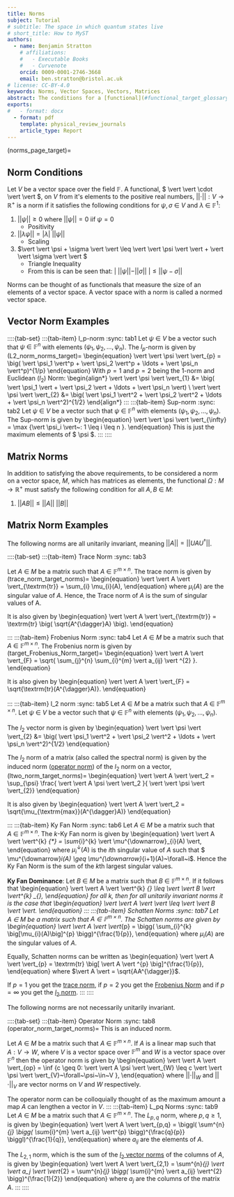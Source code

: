 ```yaml
---
title: Norms 
subject: Tutorial
# subtitle: The space in which quantum states live
# short_title: How to MyST
authors:
  - name: Benjamin Stratton
    # affiliations:
    #   - Executable Books
    #   - Curvenote
    orcid: 0009-0001-2746-3668
    email: ben.stratton@bristol.ac.uk
# license: CC-BY-4.0
keywords: Norms, Vector Spaces, Vectors, Matrices 
abstract: The conditions for a [functional](#functional_target_glossary) on a vector space to be a norm and some examples of both vector and matrix norms.  
exports:
#   - format: docx
  - format: pdf
    template: physical_review_journals
    article_type: Report
---
```

(norms_page_target)=
## Norm Conditions

Let $V$ be a vector space over the field $\mathbb{F}$. A functional, $ \vert \vert \cdot \vert \vert $, on $V$ from it's elements to the positive real numbers, $\vert \vert \cdot \vert \vert: V \rightarrow \mathbb{R}^{+}$ is a norm if it satisfies the following conditions for $\psi, \sigma ~\in ~V$ and $\lambda~\in~\mathbb{F}^{1}$:

1. $\vert \vert \psi \vert \vert \geq 0$ where $\vert \vert \psi \vert \vert=0$ iif $\psi = 0$
    - Positivity 
2. $\vert \vert \lambda \psi \vert \vert = \vert \lambda \vert ~ \vert \vert \psi \vert \vert$
    - Scaling 
3. $\vert \vert \psi + \sigma \vert \vert \leq \vert \vert \psi \vert \vert + \vert \vert \sigma \vert \vert $
    - Triangle Inequality 
    - From this is can be seen that: $\vert ~ \vert \vert \psi \vert \vert - \vert \vert \sigma \vert \vert ~\vert \leq \vert \vert \psi - \sigma \vert \vert$

Norms can be thought of as functionals that measure the size of an elements of a vector space. A vector space with a norm is called a normed vector space. 

## Vector Norm Examples

::::{tab-set}
:::{tab-item} l_p-norm
:sync: tab1
Let $\psi~\in~V$ be a vector such that $\psi~\in~\mathbb{F}^{n}$ with elements $(\psi_1, \psi_2, \ldots, \psi_n)$. The $l_{p}$-norm is given by 
(L2_norm_norms_target)=
\begin{equation}
\vert \vert \psi \vert \vert_{p} = \big( \vert \psi_1 \vert^p + \vert \psi_2 \vert^p + \ldots + \vert \psi_n \vert^p)^{1/p}
\end{equation}
With $p=1$ and $p=2$ being the $1$-norm and Euclidean ($l_2$) Norm:
\begin{align*}
\vert \vert \psi \vert \vert_{1} &= \big( \vert \psi_1 \vert + \vert \psi_2 \vert + \ldots + \vert \psi_n \vert) \\
\vert \vert \psi \vert \vert_{2} &= \big( \vert \psi_1 \vert^2 + \vert \psi_2 \vert^2 + \ldots + \vert \psi_n \vert^2)^{1/2}
\end{align*}
:::
:::{tab-item} Sup-norm
:sync: tab2
Let $\psi~\in~V$ be a vector such that $\psi~\in~\mathbb{F}^{n}$ with elements $(\psi_1, \psi_2, \ldots, \psi_n)$. The Sup-norm is given by 
\begin{equation}
\vert \vert \psi \vert \vert_{\infty} = \max \{\vert \psi_i \vert~: 1 \leq i \leq n \}.
\end{equation}
This is just the maximum elements of $ \psi $. 
:::
::::

## Matrix Norms
In addition to satisfying the above requirements, to be considered a norm on a vector space, $M$, which has matrices as elements, the functional $\Omega: M \rightarrow \mathbb{R}^{+}$ must satisfy the following condition for all $A,B~\in~M$: 

1. $\vert \vert AB \vert \vert \leq \vert \vert A \vert \vert ~ \vert \vert B \vert \vert$

## Matrix Norm Examples

The following norms are all unitarily invariant, meaning $\vert \vert A \vert \vert =  \vert \vert UAU^{\dagger} \vert \vert$. 

::::{tab-set}
:::{tab-item} Trace Norm
:sync: tab3

Let $A~\in~M$ be a matrix such that $A~\in~\mathbb{F}^{m \times n}$. The trace norm is given by
(trace_norm_target_norms)=
\begin{equation}
\vert \vert A \vert \vert_{\textrm{tr}} = \sum_{i} \mu_{i}(A),
\end{equation}
where $\mu_{i}(A)$ are the singular value of $A$. Hence, the Trace norm of $A$ is the sum of singular values of A. 

It is also given by 
\begin{equation}
\vert \vert A \vert \vert_{\textrm{tr}} = \textrm{tr} \big( \sqrt{A^{\dagger}A} \big). 
\end{equation}


:::
:::{tab-item} Frobenius Norm 
:sync: tab4
Let $A~\in~M$ be a matrix such that $A~\in~\mathbb{F}^{m \times n}$. The Frobenius norm is given by
(target_Frobenius_Norm_target)=
\begin{equation}
\vert \vert A \vert \vert_{F} = \sqrt{ \sum_{j}^{n} \sum_{i}^{m} \vert a_{ij} \vert ^{2} }.
\end{equation}

It is also given by 
\begin{equation}
\vert \vert A \vert \vert_{F} = \sqrt{\textrm{tr}(A^{\dagger}A)}. 
\end{equation}

:::
:::{tab-item} l_2 norm 
:sync: tab5
Let $A~\in~M$ be a matrix such that $A~\in~\mathbb{F}^{m \times n}$. Let $\psi~\in~V$ be a vector such that $\psi~\in~\mathbb{F}^{n}$ with elements $(\psi_1, \psi_2, \ldots, \psi_n)$.

The $l_2$ vector norm is given by 
\begin{equation}
\vert \vert \psi \vert \vert_{2} &= \big( \vert \psi_1 \vert^2 + \vert \psi_2 \vert^2 + \ldots + \vert \psi_n \vert^2)^{1/2}
\end{equation}

The $l_2$ norm of a matrix (also called the spectral norm) is given by the induced norm ([operator norm](#operator_norm_target_norms)) of the $l_2$ norm on a vector, 
(ltwo_norm_target_norms)=
\begin{equation}
\vert \vert A \vert \vert_2 = \sup_{\psi} \frac{ \vert \vert A \psi \vert \vert_2 }{ \vert \vert \psi \vert \vert_{2}}
\end{equation}

It is also given by 
\begin{equation}
\vert \vert A \vert \vert_2 = \sqrt{\mu_{\textrm{max}}(A^{\dagger}A)}
\end{equation}

:::
:::{tab-item} Ky Fan Norm
:sync: tab6
Let $A~\in~M$ be a matrix such that $A~\in~\mathbb{F}^{m \times n}$. The $k$-Ky Fan norm is given by
\begin{equation}
\vert \vert A \vert \vert^{k} _{*} = \sum_{i}^{k} \vert \mu^{\downarrow}_{i}(A) \vert,
\end{equation}
where $\mu^{\downarrow}_i (A)$ is the $i$th singular value of $A$ such that $ \mu^{\downarrow}_i(A) \geq \mu^{\downarrow}_{i+1}(A)~\forall~i$. Hence the Ky Fan Norm is the sum of the $k$th largest singular values.

**Ky Fan Dominance**: Let $B~\in~M$ be a matrix such that $B~\in~\mathbb{F}^{m \times n}$. If it follows that
\begin{equation}
\vert \vert A \vert \vert^{k} _{*} \leq \vert \vert B \vert \vert^{k} _{*},
\end{equation}
for all $k$, then for all unitarily invariant norms it is the case that 
\begin{equation}
\vert \vert A \vert \vert \leq \vert \vert B \vert \vert.
\end{equation}
:::
:::{tab-item} Schatten Norms
:sync: tab7
Let $A~\in~M$ be a matrix such that $A~\in~\mathbb{F}^{m \times n}$. The Schatten norms are given by
\begin{equation}
\vert \vert A \vert \vert_{p} = \bigg( \sum_{i}^{k} \big[\mu_{i}(A)\big]^{p} \bigg)^{\frac{1}{p}},
\end{equation}
where $\mu_i(A)$ are the singular values of $A$. 

Equally, Schatten norms can be written as 
\begin{equation}
\vert \vert A \vert \vert_{p} = \textrm{tr} \big[ \vert A \vert ^{p} \big]^{\frac{1}{p}},
\end{equation}
where $\vert A \vert = \sqrt{AA^{\dagger}}$. 

If $p=1$ you get the [trace norm](#trace_norm_target_norms), if $p=2$ you get the [Frobenius Norm](#target_Frobenius_Norm_target) and if $p=\infty$ you get the [$l_{2}$ norm](#ltwo_norm_target_norms). 
:::
::::

The following norms are not necessarily unitarily invariant.

::::{tab-set}
:::{tab-item} Operator Norm
:sync: tab8
(operator_norm_target_norms)=
This is an induced norm. 

Let $A~\in~M$ be a matrix such that $A~\in~\mathbb{F}^{m \times n}$. If $A$ is a linear map such that $A: V \rightarrow W$, where $V$ is a vector space over $\mathbb{F}^{m}$ and $W$ is a vector space over $\mathbb{F}^{n}$ then the operator norm is given by 
\begin{equation}
\vert \vert A \vert \vert_{op} = \inf \{c \geq 0: \vert \vert A \psi \vert \vert_{W} \leq c \vert \vert \psi \vert \vert_{V}~\forall~\psi~\in~V \},
\end{equation}
where $\vert \vert \cdot \vert \vert_{W}$ and $\vert \vert \cdot \vert \vert_{V}$ are vector norms on $V$ and $W$ respectively. 

The operator norm can be colloquially thought of as the maximum amount a map $A$ can lengthen a vector in $V$. 
:::
:::{tab-item} L_pq Norms
:sync: tab9
Let $A~\in~M$ be a matrix such that $A~\in~\mathbb{F}^{m \times n}$. The $L_{p,q}$ norm, where $p,q \geq 1$, is given by 
\begin{equation}
\vert \vert A \vert \vert_{p,q} = \biggl( \sum^{n}_{j} \bigg( \sum_{i}^{m} \vert a_{ij} \vert^{p} \bigg)^{\frac{q}{p}} \biggl)^{\frac{1}{q}},
\end{equation}
where $a_{ij}$ are the elements of $A$. 

The $L_{2,1}$ norm, which is the sum of the [$l_{2}$ vector norms](#L2_norm_norms_target) of the columns of $A$, is given by 
\begin{equation}
\vert \vert A \vert \vert_{2,1} = \sum^{n}_{j} \vert \vert a_j \vert \vert_{2} = \sum^{n}_{j} \bigg( \sum_{i}^{m} \vert a_{ij} \vert^{2} \bigg)^{\frac{1}{2}}
\end{equation} 
where $a_{j}$ are the columns of the matrix $A$. 
:::
::::


